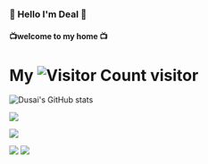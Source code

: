 ###     👋 Hello I'm Deal 👋 
####    📺welcome to my home 📺

# My ![Visitor Count](https://profile-counter.glitch.me/HwzLoveDz/count.svg) visitor

![Dusai's GitHub stats](https://github-readme-stats.vercel.app/api?username=stacklens)

![](https://github-readme-stats.vercel.app/api/top-langs/?username=lidonglei1&layout=compact&langs_count=6)

![](http://github-profile-summary-cards.vercel.app/api/cards/profile-details?username=lidonglei1&theme=solarized_dark)



![](http://github-profile-summary-cards.vercel.app/api/cards/stats?username=lidonglei1&theme=solarized_dark) ![](http://github-profile-summary-cards.vercel.app/api/cards/productive-time?username=lidonglei1&theme=solarized_dark&utcOffset=8)
